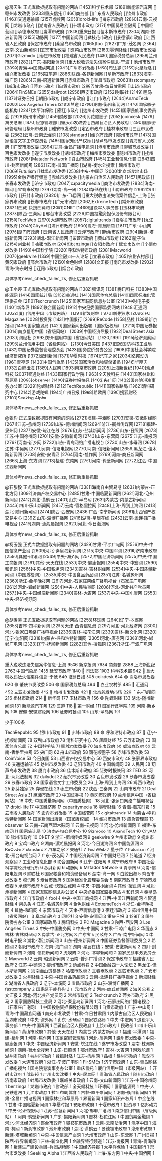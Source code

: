 @房天生
正式库数据提取有问题的网站
[1453]科学技术部
[2189]新能源汽车网
[]赣州市发改委
[2233]重庆信托
[1466]商务部
[]广东省人民政府
[]钦州市政府
[1463]交通运输部
[2157]虎嗅网
[2058]droid-life
[]海东市政府
[2860]云南-云视网
[]龙岩市政府
[]湖南省人民政府
[]十堰市政府
[2171]中国贸易金融网
[]中国经营网
[]承德市政府
[]鹰潭市政府
[2838]重庆日报
[]佳木斯市政府
[2804]湖南-株洲新闻网
[2155]动脉网
[1377]中国新闻网
[]攀枝花市政府
[]景德镇市政府
[]江西省人民政府
[]保定市政府
[]秦皇岛市政府
[2065]fool
[2827]广东-茂名网
[2864]云南-文山新闻网
[]宜宾市发改委
[]双鸭山市政府
[2163]零壹财经
[]鸡西市发改委
[2071]Gizmodo
[]枣庄市政府
[]福建省人民政府
[1480]国家税务总局
[2958]兰州市政府
[2822]广东-揭阳新闻网
[]重大税收违法失信案件信息-宁波
[]池州市政府
[2899]青海-中国藏族网通
[2943]广州市发改委
[1458]司法部
[2159]火星财经
[]绍兴市发改委
[2165]铅笔道
[2886]陕西-各界新闻网
[]阜新市政府
[2833]海南-海广网
[2866]云南-昭通新闻网
[]赤峰市政府
[]宜昌市政府
[2063]fastcompany
[]威海市政府
[]萍乡市政府
[]自贡市政府
[2887]甘肃-每日甘肃网
[]上饶市政府
[2064]FinSMEs
[2055]dailydot
[2956]西安市政府
[2152]财联社
[2149]i黑马
[1376]证券日报
[]朝阳市政府
[]咸宁市政府
[]江门市政府
[2044]AnandTech
[2080]Los Angeles Times
[2193]竺道
[2798]湖南-衡阳新闻网
[1476]国家原子能机构
[2247]太平洋保险
[]宿迁市政府
[]达州市发改委
[1455]国家民族事务委员会
[2928]杭州市政府
[1459]财政部
[2026]同花顺圈子
[2052]coindesk
[1479]海关总署
[1470]应急管理部
[]肇庆市发改委
[]西藏自治区人民政府
[1490]国家密码管理局
[]柳州市政府
[]雅安市发改委
[]定西市政府
[]桂林市政府
[]三亚市发改委
[2862]云南-云南法治网
[2108]standard
[]绍兴市政府
[]鄂州市政府
[1473]国家语言文字工作委员会
[1486]国家知识产权局
[]葫芦岛市发改委
[]青海省人民政府
[]广安市发改委
[2894]甘肃-金昌广播电视网
[]沧州市政府
[]聊城市发改委
[]百色市发改委
[]遂宁市发改委
[]湖州市政府
[]梅州市发改委
[]随州市政府
[]抚州市政府
[2087]Matador Network
[]舟山市政府
[1454]工业和信息化部
[2843]四川-封面新闻网
[2863]云南-普洱广播网
[]湖南-衡水全搜索
[]赣州市政府
[2069]Futurism
[]蚌埠市发改委
[2508]中央-中国网
[2000]北京新发地市场
[1995]金融界银行频道
[]赤峰市发改委
[]内蒙古自治区人民政府
[1457]民政部
[]长春市发改委
[]济宁市政府
[2047]capacitymedia
[]商洛市发改委
[2834]海南-椰网
[]宝鸡市政府
[2797]湖南-尚一网
[2184]存储在线
[]山南市政府
[2962]银川市政府
[]开封市政府
[2820]广东-飞翔网
[]重大税收违法失信案件信息-上海
[]张家界市政府
[]长春市政府
[]广元市政府
[2062]ExtremeTech
[]常州市政府
[2872]西藏-快搜西藏网
[2051]CNET
[1469]退役军人事务部
[]玉林市政府
[2878]陕西-三秦网
[]邢台市发改委
[2226]中国投融资担保股份有限公司
[2150]TechWeb
[2970]大连市政府
[2057]digitaltrends
[]嘉峪关市政府
[]九江市政府
[2049]CityAM
[]漳州市政府
[2900]青海-青海羚网
[2817]广东-中山网
[2976]厦门市政府
[]云南省人民政府
[]云浮市政府
[]新余市政府
[2904]新疆-塔城新闻网
[2793]湖北-潜江新闻网
[]东营市政府
[]黄山市政府
[2162]量子位
[2154]创业邦
[]哈密市政府
[2046]benzinga
[]安阳市政府
[]延安市政府
[]宁德市发改委
[1493]中国科学院
[2920]呼和浩特市政府
[2081]Macworld
[2070]geekwire
[1369]中国金融四十人论坛
[]宜春市政府
[1465]农业农村部
[]黄冈市政府
[]邢台市政府
[2160]金色财经
[2188]文汇报
[]南充市发改委
[2902]青海-海东时报
[]辽阳市政府
[]烟台市政府

具体参考news_check_failed_zs, 修正后重新抓取



@王小婷
正式库数据提取有问题的网站
[1382]腾讯网
[1381]腾讯科技
[1383]中国能源网
[1414]国家统计局
[2132]美通社
[1413]国家体育总局
[1419]国家标准化管理委员会
[2110]Techcrunch
[1425]国家互联网信息办公室
[2143]中时电子报
[1401]新华网
[1892]联合国新闻
[1912]中央纪委国家监委网站
[1948]汇通网
[3022]厦门信用中国（市级网站）
[1391]新浪财经
[1970]新芽独家
[2096]PC Magazine
[2028]投资界
[1431]中国银行
[2099]ReCode
[1958]品橙
[1398]新京报网
[1436]国家能源局
[1420]国家新闻出版署（国家版权局）
[2210]中国证券报
[3014]南京信用中国（省级网站）
[2039]中国经济导报
[1922]Deal Street Asia
[2030]网经社
[2993]郑州信用中国（省级网站）
[1920]199IT
[1915]经济观察网
[2998]兰州信用中国（省级网站）
[2130]今日美国
[1437]国家国防科技工业局
[1432]中国证券监督管理委员会
[1423]国务院侨务办公室
[1908]中国社会科学院经济研究所
[1372]澎湃新闻
[1371]华夏时报
[1974]汽车之家
[2034]亿邦动力
[1961]青亭网
[1430]中国气象局
[1435]国家粮食和物资储备局
[1946]华丽志
[1932]白鲸出海
[1389]人民网
[1893]南京市政府
[2205]上海新世纪
[1940]动点科技
[2037]智通财经
[1433]国家行政学院
[1963]全天候科技
[1440]国家林业和草原局
[2095]observer
[1400]证券时报快讯
[1402]央广网
[1422]国务院港澳事务办公室
[2029]陀螺财经
[2112]TechRepublic
[1441]国家铁路局
[1962]清科研究中心
[2142]游戏陀螺
[1944]广州日报
[1968]希欧网
[1390]搜狐财经
[2103]Seeking Alpha

具体参考news_check_failed_zs, 修正后重新抓取



@张豹
正式库数据提取有问题的网站
[2721]福建-平潭网
[2703]安徽-安徽财经网
[2671]江苏-扬州网
[2739]山东-德州新闻网
[2694]浙江-衢州传媒网
[2718]福建-泉州网
[2377]安徽-皖江在线
[2676]江苏-盐城新闻网
[2736]山东-日照网
[2673]江苏-中国徐州网
[2701]安徽-安徽新闻网
[2743]山东-东营网
[2675]江苏-南报网
[2762]河南-新乡网
[2732]山东-青岛网络广播电视台
[2730]山东-水母网
[2678]江苏-中吴网
[2771]河南-信阳电视网
[2770]河南-信阳新闻网
[2659]黑龙江-佳木斯新闻网
[2708]安徽-安青网
[2764]河南-焦作网
[2769]河南-商丘新闻网
[2663]上海-东方网
[2713]福建-东南网
[2761]河南-鹤壁新闻网
[2722]江西-中国江西新闻网

具体参考news_check_failed_zs, 修正后重新抓取



@石张毅
正式库数据提取有问题的网站
[3381]海南自由贸易港
[2632]内蒙古-正北方网
[3092]济南产权交易中心
[2485]甘肃-中国临夏新闻网
[2621]河北-沧州新闻网
[2412]湖北-黄鹤云
[2401]山东-半岛网
[2631]内蒙古-内蒙古新闻网
[2446]四川-乐山新闻网
[2457]云南-香格里拉网
[2348]上海-周到上海网
[2413]湖北-随州新闻网
[2474]陕西-西安网
[2436]广西-南宁新闻网
[3081]山西省产权交易中心
[2392]山东-淄博广播网
[2416]湖南-星辰在线
[2462]云南-孟连县广播电视台
[2419]湖南-潇湘晨报网
[2620]河北-今日渤海网

具体参考news_check_failed_zs, 修正后重新抓取



@柯玉强
正式库数据提取有问题的网站
[2489]甘肃-平凉广电网
[2556]中央-中国信息产业网
[2609]河北-秦皇岛新闻网
[2515]中央-中国军网
[2916]济南市政府
[2590]其他-和讯网
[2549]中央-海外网
[2572]中国经济新闻网
[2525]中央-中国工商报网
[2591]其他-天天在线
[2530]中央-健康报网
[2554]中央-中宏网
[2590]和讯网
[2566]中央-中国税务网
[2343]吉林-吉林财经网
[2534]中央-中国质量新闻网（中国质检网）
[2535]中央-中国食品药品网
[2351]江苏-名城苏州网
[2369]浙江-金华晚报网
[2617]河北-石家庄网络广播电视台（石家庄广电网）
[2612]河北-邯郸新闻网
[2564]中央-人民铁道网
[2606]河北-河北共产党员网
[2572]中央-中国经济新闻网
[2340]吉林-大吉网
[2537]中央-中国小康网
[2553]中央-经济视野网

具体参考news_check_failed_zs, 修正后重新抓取



@胡涛涛
正式库数据提取有问题的网站
[2258]环球网
[2640]辽宁-本溪网
[2653]吉林-四平新闻网
[2295]天津-西青信息港
[2297]河北-河北经济网
[2300]河北-张家口网络广播电视台
[2336]吉林-松花江网
[2339]吉林-新文化网
[2320]辽宁-沈阳网
[2318]内蒙古-呼和浩特新闻网
[2305]河北-唐尧网
[2308]河北-邯郸广电网
[2323]辽宁-抚顺新闻网
[2282]其他-搜狐网
[2367]浙江-宁波广电网

具体参考news_check_failed_zs, 修正后重新抓取



重大税收违法失信案件信息-上海 9536
新京报网 7684
商务部 2888
上海新世纪 2763
中国气象局 1435
延安市政府 1140	:red_circle:
司法部 1003
科学技术部 942		:red_circle:
重大税收违法失信案件信息-宁波 849
证券日报 808
coindesk 644			🟢
商洛市发改委 620	🟢
肇庆市发改委 506	🟢
国家税务总局 494	:red_circle: 
农业农村部 485	:red_circle: 
汇通网 452
三亚市发改委 442	:red_circle: 
梅州市发改委 421	:red_circle: 
北京新发地市场 229
广东-飞翔网 216
桂林市政府 214	:red_circle: 
新华网 177
玉林市政府 156	🟢
陀螺财经 133
湖北-随州新闻网 131
新能源汽车网 129
竺道 118	:red_circle: 
第一财经 111
国家行政学院 109
河南-新乡网 106
安徽-安徽财经网 106
证券时报网 105
山东-半岛网 101

少于100条

TechRepublic	95
银川市政府	91	:red_circle: 
赤峰市政府	88	🟢
呼和浩特市政府	87	:red_circle: 
辽宁-抚顺新闻网	78
双鸭山市政府	78
清科研究中心	76
凤凰财经	75
云浮市政府	73
国家体育总局	72
中国科学院	71
聊城市发改委	70
海东市政府	66
威海市政府	66
云南-香格里拉网	65
央广网	62
舟山市政府	58
同花顺圈子	58
赤峰市发改委	58
CoinVoice	53
今日美国	53
山西省产权交易中心	50
西安市政府	48
张家界市政府	46
交通运输部	45
达州市发改委	43
辽阳市政府	40
中国新闻网	39
人民网	38
葫芦岛市发改委	38
厦门市政府	36
佳木斯市政府	35
证券时报快讯	32
TED	32
河北-河北法制网	32
dailydot	32
绍兴市发改委	30
百色市发改委	29
长春市发改委	29
长春市政府	28
国家语言文字工作委员会	26
上海-周到上海网	26
鸡西市政府	25
新芽独家	25
存储在线	23
枣庄市政府	22
陕西-三秦网	22
山南市政府	21
Deal Street Asia	21
鹰潭市政府	20
中国证券报	19
黄冈市政府	19
兰州信用中国（省级网站）	18
中央-中国质量新闻网（中国质检网）	18
河北-张家口网络广播电视台	17
droid-life	17
中国经济网	17
capacitymedia	16
零壹财经	16
青海-海东时报	15
云南省人民政府	15
宜宾市发改委	15
中国经营网	15
digitaltrends	14
内蒙古-呼和浩特新闻网	14
国家新闻出版署（国家版权局）	14
绍兴市政府	13
应急管理部	13
observer	12
云南-云南西盟木鼓网	11
云南-云视网	11
河北-沧州新闻网	11
福建-东南网	11
国家统计局	10
济南产权交易中心	10
Gizmodo	10
AnandTech	10
CityAM	10
钦州市政府	10
CNET	9
浙江-衢州传媒网	9
geekwire	9
兰州市政府	9
抚州市政府	9
宝鸡市政府	9
湖南-潇湘晨报网	8
河北-今日渤海网	8
中国能源网	8
ReCode	7
standard	7
汽车之家	7
美通社	7
TechWeb	7
量子位	7
Futurism	7
河北-邢台电视台网	7
广东-茂名网	7
中国经济新闻网	7
中国财经网	7
铅笔道	7
经济观察网	7
工业和信息化部	6
联合国新闻	6
辽宁-沈阳网	6
咸宁市政府	6
中国社会科学院经济研究所	6
澎湃新闻	6
动脉网	6
Matador Network	6
青亭网	6
河南-信阳电视网	6
财联社	6
国家粮食和物资储备局	6
湖南-尚一网	6
白鲸出海	5
鸡西市发改委	5
腾讯网	5
烟台市政府	5
国家标准化管理委员会	5
南京市政府	5
宁德市发改委	5
承德市政府	5
西藏-快搜西藏网	4
中央-中国小康网	4
其他-搜狐网	4
河北-承德新闻网	4
国家互联网信息办公室	4
中央纪委国家监委网站	4
和讯网	4
秦皇岛市政府	4
江门市政府	4
fool	4
中央-中国工商报网	4
江西-中国江西新闻网	4
智通财经	4
创头条	4
江苏-名城苏州网	4
金色财经	4
ExtremeTech	4
浙江-金华晚报网	4
其他-和讯网	4
东营市政府	4
天津-西青信息港	3
宿迁市政府	3
郑州信用中国（省级网站）	3
阜新市政府	3
网经社	3
安徽-安青网	3
重庆日报	3
199IT	3
国务院侨务办公室	3
国家邮政局	3
腾讯科技	3
PC Magazine	3
陕西-西安网	3
Los Angeles Times	3
中央-中国税务网	3
中央-中国网	3
甘肃-平凉广电网	3
华丽志	3
吉林-吉林财经网	3
内蒙古-正北方网	3
广东省人民政府	3
广西-南宁新闻网	3
中时电子报	3
湖北-潜江新闻网	3
山东-德州新闻网	3
中国证券监督管理委员会	2
希欧网	2
朝阳市政府	2
海南-海广网	2
湖南-星辰在线	2
安徽-安徽新闻网	2
四川-封面新闻网	2
河南-信阳新闻网	2
虎嗅网	2
河北-邯郸新闻网	2
国家民族事务委员会	2
Macworld	2
云南-昭通新闻网	2
云南-普洱广播网	2
保定市政府	2
福建省人民政府	2
江苏-中吴网	2
柳州市政府	2
动点科技	2
中国金融四十人论坛	2
黑龙江-佳木斯新闻网	2
海南自由贸易港	2
哈密市政府	2
宜春市政府	2
定西市政府	2
广安市发改委	2
火星财经	2
中央-中国食品药品网	2
云南-孟连县广播电视台	2
新浪财经	2
湖南省人民政府	2
辽宁-本溪网	2
宜昌市政府	2
山东-淄博广播网	2
fastcompany	2
国家原子能机构	2
广元市政府	2
河南-商丘新闻网	2
海关总署	2
文汇报	2
河北-河北共产党员网	2
常州市政府	2
Techcrunch	2
萍乡市政府	2
i黑马	2
国家国防科技工业局	2
河北-秦皇岛新闻网	1
河北-石家庄网络广播电视台（石家庄广电网）	1
中国投融资担保股份有限公司	1
自贡市政府	1
广东-中山网	1
青海-中国藏族网通	1
南充市发改委	1
甘肃-每日甘肃网	1
内蒙古自治区人民政府	1
芜湖市政府	1
中央-海外网	1
山东-水母网	1
国家铁路局	1
中央-中宏网	1
退役军人事务部	1
中央-中国军网	1
西藏自治区人民政府	1
上饶市政府	1
民政部	1
四川-乐山新闻网	1
黄山市政府	1
其他-天天在线	1
内蒙古-内蒙古新闻网	1
福建-平潭网	1
福建-泉州网	1
河南-焦作网	1
国家密码管理局	1
河北-唐尧网	1
赣州市发改委	1
中央-健康报网	1
中央-中国经济新闻网	1
安徽-皖江在线	1
遂宁市发改委	1
湖南-株洲新闻网	1
湖南-衡水全搜索	1
山东-日照网	1
鄂州市政府	1
吉林-大吉网	1
游戏陀螺	1
湖州市政府	1
杭州市政府	1
搜狐财经	1
江苏-扬州网	1
品橙	1
赣州市政府	1
雅安市发改委	1
大连市政府	1
浙江-宁波广电网	1
FinSMEs	1
济宁市政府	1
山东-青岛网络广播电视台	1
国务院港澳事务办公室	1
重庆信托	1
厦门信用中国（市级网站）	1
开封市政府	1
创业邦	1
广州市发改委	1
中央-民生网	1
青海省人民政府	1
随州市政府	1
济南市政府	1
蚌埠市发改委	1
嘉峪关市政府	1
云南-文山新闻网	1
江苏-中国徐州网	1
benzinga	1
龙岩市政府	1
财政部	1
全天候科技	1
环球网	1
国家能源局	1
中央-人民铁道网	1
九江市政府	1
拉里布朗体育	1
吉林-四平新闻网	1
湖南-衡阳新闻网	1
甘肃-金昌广播电视网	1
国家林业和草原局	1
界面新闻	1
国家知识产权局	1
中金在线	1
甘肃-中国临夏新闻网	1
华夏时报	1
安阳市政府	1
十堰市政府	1
投资界	1
亿邦动力	1
中央-经济视野网	1
江苏-盐城新闻网	1
河北-邯郸广电网	1
南京信用中国（省级网站）	1
河南-鹤壁新闻网	1
广东-揭阳新闻网	1
吉林-松花江网	1
中国贸易金融网	1
河北-河北经济网	1
邢台市政府	1
攀枝花市政府	1
云南-云南法治网	1
测序中国	1
海南-椰网	1
新余市政府	1
池州市政府	1
湖北-黄鹤云	1
景德镇市政府	1
漳州市政府	1
新疆-塔城新闻网	1
中央-中国信息产业网	1
沧州市政府	1
山东-东营网	1
广州日报	1
陕西-各界新闻网	1
吉林-新文化网	1
金融界银行频道	1
江苏-南报网	1
青海-青海羚网	1
新疆生产建设兵团-兵团胡杨网	1
中国经济导报	1
太平洋保险	1
中国银行	1
邢台市发改委	1
Seeking Alpha	1
江西省人民政府	1
上海-东方网	1
中央-中国侨网	1

